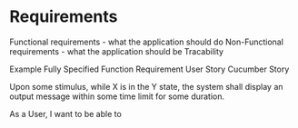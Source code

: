 # Requirements

Functional requirements - what the application should do
Non-Functional requirements - what the application should be 
Tracability 

Example 
Fully Specified Function Requirement
User Story
Cucumber Story


Upon some stimulus, while X is in the Y state, the system shall display an output message within some time limit for some duration.

As a User, I want to be able to 
